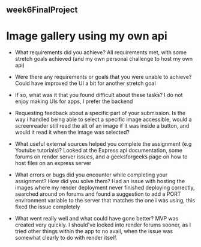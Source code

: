 ## week6FinalProject

# Image gallery using my own api

- What requirements did you achieve?
  All requirements met, with some stretch goals achieved (and my own personal challenge to host my own api)
- Were there any requirements or goals that you were unable to achieve?
  Could have improved the UI a bit for another stretch goal
- If so, what was it that you found difficult about these tasks?
  I do not enjoy making UIs for apps, I prefer the backend

- Requesting feedback about a specific part of your submission.
  Is the way i handled being able to select a specific image accessible, would a screenreader still read the alt of an image if it was inside a button, and would it read it when the image was selected?
- What useful external sources helped you complete the assignment (e.g Youtube tutorials)?
  Looked at the Express api documentation, some forums on render server issues, and a geeksforgeeks page on how to host files on an express server
- What errors or bugs did you encounter while completing your assignment? How did you solve them?
  Had an issue with hosting the images where my render deployment never finished deploying correctly, searched around on forums and found a suggestion to add a PORT environment variable to the server that matches the one i was using, this fixed the issue completely
- What went really well and what could have gone better?
  MVP was created very quickly. I should've looked into render forums sooner, as I tried other things within the app to no avail, when the issue was somewhat clearly to do with render itself.
